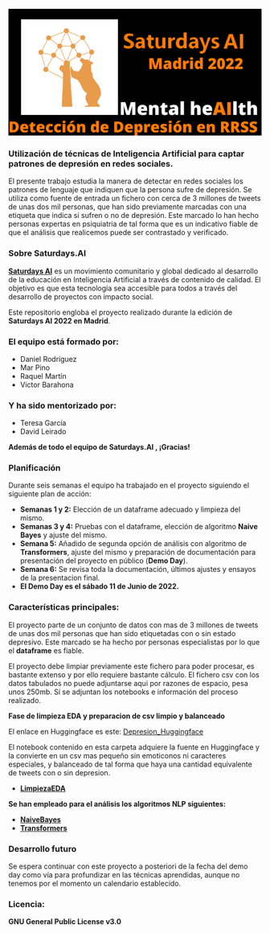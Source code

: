 ![Logo del proyecto](logo-depr-rrss-ai.png)

### Utilización de técnicas de Inteligencia Artificial para captar patrones de depresión en redes sociales.

El presente trabajo estudia la manera de detectar en redes sociales los patrones de lenguaje que indiquen que la persona sufre de depresión. Se utiliza como fuente de entrada un fichero con cerca de 3 millones de tweets de unas dos mil personas, que han sido previamente marcadas con una etiqueta que indica si sufren o no de depresión. Este marcado lo han hecho personas expertas en psiquiatria de tal forma que es un indicativo fiable de que el análisis que realicemos puede ser contrastado y verificado. 

### Sobre Saturdays.AI

[**Saturdays AI**](https://saturdays.ai/) es un movimiento comunitario y global dedicado al desarrollo de la educación en Inteligencia Artificial a través de contenido de calidad. El objetivo es que esta tecnología sea accesible para todos a través del desarrollo de proyectos con impacto social.

Este repositorio engloba el proyecto realizado durante la edición de **Saturdays AI 2022 en Madrid**.

### El equipo está formado por:
- Daniel Rodríguez
- Mar Pino
- Raquel Martín
- Victor Barahona

### Y ha sido mentorizado por:
- Teresa García
- David Leirado

**Además de todo el equipo de Saturdays.AI , ¡Gracias!**

### Planificación

Durante seis semanas el equipo ha trabajado en el proyecto siguiendo el siguiente plan de acción:

- **Semanas 1 y 2:** Elección de un dataframe adecuado y limpieza del mismo.
- **Semanas 3 y 4:** Pruebas con el dataframe, elección de algoritmo **Naive Bayes** y ajuste del mismo.
- **Semana 5:** Añadido de segunda opción de análisis con algoritmo de **Transformers**, ajuste del mismo y preparación de documentación para presentación del proyecto en público (**Demo Day**).
- **Semana 6:** Se revisa toda la documentación, últimos ajustes y ensayos de la presentacion final.
- **El Demo Day es el sábado 11 de Junio de 2022.**


 ### Características principales:

El proyecto parte de un conjunto de datos con mas de 3 millones de  tweets de unas dos mil personas que han sido etiquetadas con o sin estado depresivo. Este marcado se ha hecho por personas especialistas por lo que el **dataframe** es fiable.

El proyecto debe limpiar previamente este fichero para poder procesar, es bastante extenso y por ello requiere bastante cálculo. El fichero csv con los datos tabulados no puede adjuntarse aqui por razones de espacio, pesa unos 250mb. Sí se adjuntan los notebooks e información del proceso realizado.

**Fase de limpieza EDA y preparacion de csv limpio y balanceado**

El enlace en Huggingface es este:
[Depresion_Huggingface](https://huggingface.co/datasets/raulminan/depresion-twitter-es/tree/main)

El notebook contenido en esta carpeta adquiere la fuente en Huggingface y la convierte en un csv mas pequeño sin emoticonos ni caracteres especiales, y balanceado de tal forma que haya una cantidad equivalente de tweets con o sin depresion.

- [**LimpiezaEDA**](/LimpiezaEDA/README.md)

**Se han empleado para el análisis los algoritmos NLP siguientes:**

- [**NaiveBayes**](/Naive_Bayes/README.md)
- [**Transformers**](/Transformers/README.md)

### Desarrollo futuro

Se espera continuar con este proyecto a posteriori de la fecha del demo day como vía para profundizar en las técnicas aprendidas, aunque no tenemos por el momento un calendario establecido.

### Licencia:

**GNU General Public License v3.0**






